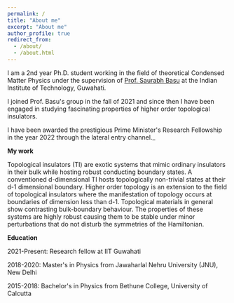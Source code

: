 ```yaml
---
permalink: /
title: "About me"
excerpt: "About me"
author_profile: true
redirect_from: 
  - /about/
  - /about.html
---
```



I am a 2nd year Ph.D. student working in the field of theoretical Condensed Matter Physics under the supervision of [Prof. Saurabh Basu](https://www.iitg.ac.in/physics/fac/saurabh/) at the Indian Institute of Technology, Guwahati. 

I joined Prof. Basu's group in the fall of 2021 and since then I have been engaged in studying fascinating properties of higher order topological insulators. 

I have been awarded the prestigious Prime Minister's Research Fellowship in the year 2022 through the lateral entry channel._

**My work**

Topological insulators (TI) are exotic systems that mimic ordinary insulators in their bulk while hosting robust conducting boundary states. A conventioned d-dimensional TI hosts topologically non-trivial states at their d-1 dimensional boundary. Higher order topology is an extension to the field of topological insulators where the manifestation of topology occurs at boundaries of dimension less than d-1. Topological materials in general show contrasting bulk-boundary behaviour. The properties of these systems are highly robust causing them to be stable under minor perturbations that do not disturb the symmetries of the Hamiltonian. 

**Education**

2021-Present: Research fellow at IIT Guwahati

2018-2020:    Master's in Physics from Jawaharlal Nehru University (JNU), New Delhi

2015-2018:    Bachelor's in Physics from Bethune College, University of Calcutta
